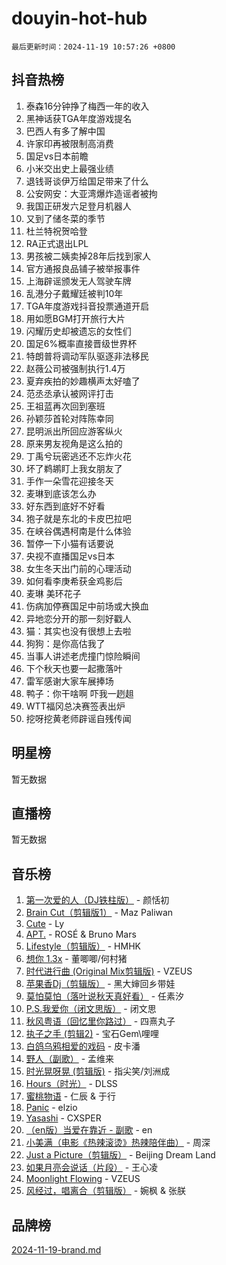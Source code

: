 # douyin-hot-hub

`最后更新时间：2024-11-19 10:57:26 +0800`

## 抖音热榜

1. 泰森16分钟挣了梅西一年的收入
1. 黑神话获TGA年度游戏提名
1. 巴西人有多了解中国
1. 许家印再被限制高消费
1. 国足vs日本前瞻
1. 小米交出史上最强业绩
1. 退钱哥谈伊万给国足带来了什么
1. 公安网安：大亚湾爆炸造谣者被拘
1. 我国正研发六足登月机器人
1. 又到了储冬菜的季节
1. 杜兰特祝贺哈登
1. RA正式退出LPL
1. 男孩被二姨卖掉28年后找到家人
1. 官方通报良品铺子被举报事件
1. 上海辟谣颁发无人驾驶车牌
1. 乱港分子戴耀廷被判10年
1. TGA年度游戏抖音投票通道开启
1. 用如愿BGM打开旅行大片
1. 闪耀历史却被遗忘的女性们
1. 国足6%概率直接晋级世界杯
1. 特朗普将调动军队驱逐非法移民
1. 赵薇公司被强制执行1.4万
1. 夏弃疾拍的妙趣横声太好嗑了
1. 范丞丞承认被网评打击
1. 王祖蓝再次回到塞班
1. 孙颖莎首轮对阵陈幸同
1. 昆明派出所回应游客纵火
1. 原来男友视角是这么拍的
1. 丁禹兮玩密逃还不忘炸火花
1. 坏了鹈鹕盯上我女朋友了
1. 手作一朵雪花迎接冬天
1. 麦琳到底该怎么办
1. 好东西到底好不好看
1. 狍子就是东北的卡皮巴拉吧
1. 在峡谷偶遇柯南是什么体验
1. 暂停一下小猫有话要说
1. 央视不直播国足vs日本
1. 女生冬天出门前的心理活动
1. 如何看李庚希获金鸡影后
1. 麦琳 美环花子
1. 伤病加停赛国足中前场或大换血
1. 异地恋分开的那一刻好戳人
1. 猫：其实也没有很想上去啦
1. 狗狗：是你高估我了
1. 当事人讲述老虎撞门惊险瞬间
1. 下个秋天也要一起撒落叶
1. 雷军感谢大家车展捧场
1. 鸭子：你干啥啊 吓我一趔趄
1. WTT福冈总决赛签表出炉
1. 挖呀挖黄老师辟谣自残传闻

## 明星榜

暂无数据

## 直播榜

暂无数据

## 音乐榜

1. [第一次爱的人（DJ铁柱版）](https://sf3-cdn-tos.douyinstatic.com/obj/tos-cn-ve-2774/oUC2F4BUCFIYeaeKIOEDimfLM3l9AJzTDgpmlz) - 颜恬初
1. [Brain Cut（剪辑版1）](https://sf6-cdn-tos.douyinstatic.com/obj/tos-cn-ve-2774/oUaoIwFZZKDkwJRJAIDCMGCfZQngABMtLQEkfZ) - Maz Paliwan
1. [Cute](https://sf3-cdn-tos.douyinstatic.com/obj/tos-cn-ve-2774/oQgIWEsjiiBuIkQQMsqBhfc0GD3B4zzgoAgvAI) - Ly
1. [APT.](https://sf5-hl-cdn-tos.douyinstatic.com/obj/tos-cn-ve-2774/oMitvOeWIsKUFLkAPLgQcADSIToLCQGEaYeezw) - ROSÉ & Bruno Mars
1. [Lifestyle（剪辑版）](https://sf5-hl-cdn-tos.douyinstatic.com/obj/tos-cn-ve-2774/owfqGgjwG3V5lCLaAIezFMeg3LtuKNBaZKgzPV) - HMHK
1. [想你 1.3x](https://sf5-hl-cdn-tos.douyinstatic.com/obj/tos-cn-ve-2774/oEJfHiauBTwsdB8AMz7Aa7nColiWkzKowDAgIB) - 董唧唧/何村猪
1. [时代进行曲 (Original Mix剪辑版)](https://sf5-hl-cdn-tos.douyinstatic.com/obj/tos-cn-ve-2774/oYrssziLdrtiW6cKABM8n5Vfc2xwXiIBInoAkn) - VZEUS
1. [苹果香Dj（剪辑版）](https://sf3-cdn-tos.douyinstatic.com/obj/tos-cn-ve-2774/oEeIEQbYGAOspCTRAIeYF4Ok8LgZ8NBaRe4ztR) - 黑大婶回乡带娃
1. [莫怕莫怕（落叶说秋天真好看）](https://sf5-hl-cdn-tos.douyinstatic.com/obj/tos-cn-ve-2774/oIBbZeDHJYxfyzvLn128QMhEQG8FQtnIBYgCKG) - 任素汐
1. [P.S.我爱你（闭文思版）](https://sf3-cdn-tos.douyinstatic.com/obj/tos-cn-ve-2774/ocsrHyQEy6ZNFMpIFBFnCdUDgAQo4BnAf3Ktfj) - 闭文思
1. [秋风粤语（回忆里你路过）](https://sf5-hl-cdn-tos.douyinstatic.com/obj/tos-cn-ve-2774/o44fjCfHQJMGdzZst1ggIxFE7g5YDnkjDZBMBi) - 四熹丸子
1. [执子之手 (剪辑2)](https://sf3-cdn-tos.douyinstatic.com/obj/tos-cn-ve-2774/oUoZLQjCc31XzqsBnBQUNgeKtYPBcgbFDwtfcu) - 宝石Gem\哩哩
1. [白鸽乌鸦相爱的戏码](https://sf5-hl-cdn-tos.douyinstatic.com/obj/tos-cn-ve-2774/oMVVEf6eDAOmFtNtCsEqKpIorBDM8Nkg6TZRqC) - 皮卡潘
1. [野人（副歌）](https://sf5-hl-cdn-tos.douyinstatic.com/obj/tos-cn-ve-2774/oEMEdMzeVrzYSP90sfALIeYZQKYeWlsZpAGfr9) - 孟维来
1. [时光晃呀晃 (剪辑版)](https://sf5-hl-cdn-tos.douyinstatic.com/obj/tos-cn-ve-2774/o8ACeQem3gwI1x3GIYGAfKG0LJebKFRJDwRwyW) - 指尖笑/刘洲成
1. [Hours（时光）](https://sf6-cdn-tos.douyinstatic.com/obj/tos-cn-ve-2774/oES9g0DgeYmDFDVCLNfBZZsnLvGF4utxCEAm1Q) - DLSS
1. [蜜桃物语](https://sf3-cdn-tos.douyinstatic.com/obj/tos-cn-ve-2774/oIhOSCZtIACtYU4XQkngiW9kCBfVD1Fz9IYeqL) - 仁辰 & 于行
1. [Panic](https://sf5-hl-cdn-tos.douyinstatic.com/obj/tos-cn-ve-2774/oAmDmzQbIEdf8xCAjOntKDYBCMvBN5RfgCWF4Z) - elzio
1. [Yasashi](https://sf3-cdn-tos.douyinstatic.com/obj/tos-cn-ve-2774/oEIqAlutRBGQZgZf2VMCuFEBmaD2bgJG6fCQaQ) - CXSPER
1. [（en版）当爱在靠近 - 副歌](https://sf5-hl-cdn-tos.douyinstatic.com/obj/tos-cn-ve-2774/oYFIEwyHgHsZCQtcnZYQ9hFstdBfQzfMBrNyDB) - en
1. [小美满（电影《热辣滚烫》热辣陪伴曲）](https://sf5-hl-cdn-tos.douyinstatic.com/obj/tos-cn-ve-2774/o0GAn2lSgfZIDUgtevCGDQYnFg4CwnrBaxbTZL) - 周深
1. [Just a Picture（剪辑版）](https://sf5-hl-cdn-tos.douyinstatic.com/obj/tos-cn-ve-2774/o8bkFoB0QaIuw93KgMPrByGE6xxRIATiWiZpF) - Beijing Dream Land
1. [如果月亮会说话（片段）](https://sf5-hl-cdn-tos.douyinstatic.com/obj/tos-cn-ve-2774/o4K7iABicIJxMsEwFKWgbcMz0FbnBfDAolBz4G) - 王心凌
1. [Moonlight Flowing](https://sf6-cdn-tos.douyinstatic.com/obj/tos-cn-ve-2774/oopZsCtRnQgOhEYmv9FfBBgwmeaQmWQQZED9tN) - VZEUS
1. [风经过，唱离合（剪辑版）](https://sf3-cdn-tos.douyinstatic.com/obj/tos-cn-ve-2774/okllg5DG2MmUF3aiiDfBZx6ZLvfwOTtbCEAHyI) - 婉枫 & 张朕

## 品牌榜

[2024-11-19-brand.md](2024-11-19-brand.md)
